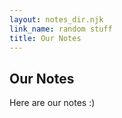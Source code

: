 ```yaml
---
layout: notes_dir.njk
link_name: random stuff
title: Our Notes
---
```


## Our Notes

Here are our notes :) 
